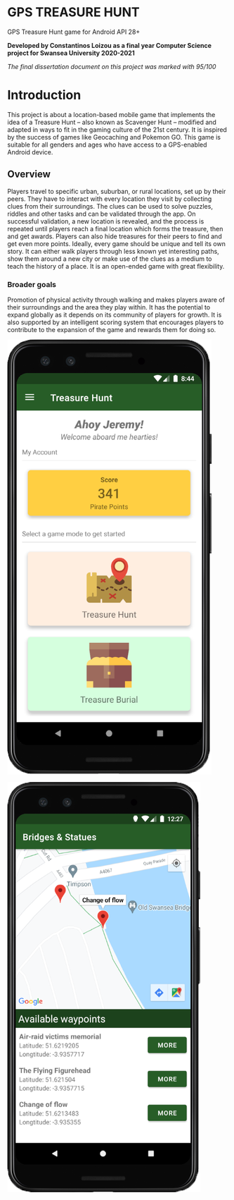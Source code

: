 # GPS TREASURE HUNT
GPS Treasure Hunt game for Android API 28+

**Developed by Constantinos Loizou as a final year Computer Science project for Swansea University 2020-2021**

*The final dissertation document on this project was marked with 95/100*


<H1>Introduction</H1>
This project is about a location-based mobile game that implements the idea of a Treasure Hunt – also known as Scavenger Hunt – modified and adapted in ways to fit in the gaming culture of the 21st century. It is inspired by the success of games like Geocaching and Pokemon GO. This game is suitable for all genders and ages who have access to a GPS-enabled Android device.

<H2>Overview</H2>
Players travel to specific urban, suburban, or rural locations, set up by their peers. They have to interact with every location they visit by collecting clues from their surroundings. The clues can be used to solve puzzles, riddles and other tasks and can be validated through the app. On successful validation, a new location is revealed, and the process is repeated until players reach a final location which forms the treasure, then and get awards. Players can also hide treasures for their peers to find and get even more points. Ideally, every game should be unique and tell its own story. It can either walk players through less known yet interesting paths, show them around a new city or make use of the clues as a medium to teach the history of a place. It is an open-ended game with great flexibility.

<H3>Broader goals</H3>
Promotion of physical activity through walking and makes players aware of their surroundings and the area they play within. It has the potential to expand globally as it depends on its community of players for growth. It is also supported by an intelligent scoring system that encourages players to contribute to the expansion of the game and rewards them for doing so.


![alt text](https://github.com/tefkros777/treasure-hunt/blob/master/Screenshots/dashboard.png?raw=true)

![alt text](https://github.com/tefkros777/treasure-hunt/blob/master/Screenshots/waypoint_list.png)
